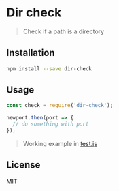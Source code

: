 # Dir check
> Check if a path is a directory

## Installation
```bash
npm install --save dir-check
```

## Usage
```javascript
const check = require('dir-check');

newport.then(port => {
  // do something with port
});
```

> Working example in [test.js](https://github.com/tobihrbr/new-port/blob/master/test.js)

## License
MIT
